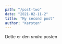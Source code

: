 ```yaml
---
path: "/post-two"
date: "2021-02-11-2"
title: "My second post"
author: "Karsten"
---
```


Dette er den *andre* posten

